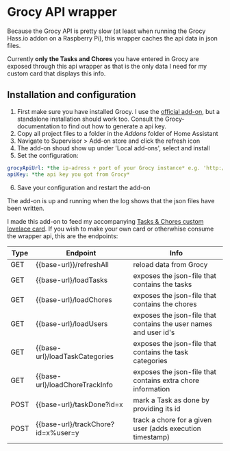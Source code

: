 # Grocy API wrapper

Because the Grocy API is pretty slow (at least when running the Grocy Hass.io addon on a Raspberry Pi), this wrapper caches the api data in json files.

Currently **only the Tasks and Chores** you have entered in Grocy are exposed through this api wrapper as that is the only data I need for my custom card that displays this info.


## Installation and configuration

1. First make sure you have installed Grocy. I use the [official add-on](https://github.com/hassio-addons/addon-grocy), but a standalone installation should work too.
Consult the Grocy-documentation to find out how to generate a api key.
2. Copy all project files to a folder in the *Addons* folder of Home Assistant
3. Navigate to Supervisor > Add-on store and click the refresh icon
4. The add-on shoud show up under 'Local add-ons', select and install
5. Set the configuration:
```yaml
grocyApiUrl: *the ip-adress + port of your Grocy instance* e.g. 'http://192.168.1.5:9192' 
apiKey: *the api key you got from Grocy*
```
6. Save your configuration and restart the add-on

The add-on is up and running when the log shows that the json files have been written.

I made this add-on to feed my accompanying [Tasks & Chores custom lovelace card](https://github.com/kdw2060/hassio-custom-cards/tree/master/grocy-chores-tasks). If you wish to make your own card or otherwhise consume the wrapper api, this are the endpoints:

| Type | Endpoint | Info
| --- | --- | ---
| GET | {{base-url}}/refreshAll | reload data from Grocy
| GET | {{base-url}/loadTasks | exposes the json-file that contains the tasks
| GET | {{base-url}/loadChores | exposes the json-file that contains the chores
| GET | {{base-url}/loadUsers | exposes the json-file that contains the user names and user id's
| GET | {{base-url}/loadTaskCategories | exposes the json-file that contains the task categories
| GET | {{base-url}/loadChoreTrackInfo | exposes the json-file that contains extra chore information
| POST | {{base-url}/taskDone?id=x | mark a Task as done by providing its id
| POST | {{base-url}/trackChore?id=x%user=y| track a chore for a given user (adds execution timestamp)
